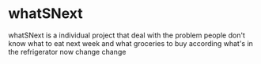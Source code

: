 # whatSNext
whatSNext is a individual project that deal with the problem people don't know what to eat next week and what groceries to buy according what's in the refrigerator now
change change